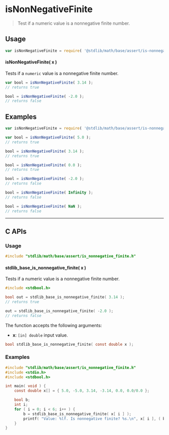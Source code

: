 <!--

@license Apache-2.0

Copyright (c) 2022 The Stdlib Authors.

Licensed under the Apache License, Version 2.0 (the "License");
you may not use this file except in compliance with the License.
You may obtain a copy of the License at

   http://www.apache.org/licenses/LICENSE-2.0

Unless required by applicable law or agreed to in writing, software
distributed under the License is distributed on an "AS IS" BASIS,
WITHOUT WARRANTIES OR CONDITIONS OF ANY KIND, either express or implied.
See the License for the specific language governing permissions and
limitations under the License.

-->

# isNonNegativeFinite

> Test if a numeric value is a nonnegative finite number.

<section class="usage">

## Usage

```javascript
var isNonNegativeFinite = require( '@stdlib/math/base/assert/is-nonnegative-finite' );
```

#### isNonNegativeFinite( x )

Tests if a `numeric` value is a nonnegative finite number.

```javascript
var bool = isNonNegativeFinite( 3.14 );
// returns true

bool = isNonNegativeFinite( -2.0 );
// returns false
```

</section>

<!-- /.usage -->

<section class="notes">

</section>

<!-- /.notes -->

<section class="examples">

## Examples

<!-- eslint no-undef: "error" -->

```javascript
var isNonNegativeFinite = require( '@stdlib/math/base/assert/is-nonnegative-finite' );

var bool = isNonNegativeFinite( 5.0 );
// returns true

bool = isNonNegativeFinite( 3.14 );
// returns true

bool = isNonNegativeFinite( 0.0 );
// returns true

bool = isNonNegativeFinite( -2.0 );
// returns false

bool = isNonNegativeFinite( Infinity );
// returns false

bool = isNonNegativeFinite( NaN );
// returns false
```

</section>

<!-- /.examples -->

<!-- C interface documentation. -->

* * *

<section class="c">

## C APIs

<!-- Section to include introductory text. Make sure to keep an empty line after the intro `section` element and another before the `/section` close. -->

<section class="intro">

</section>

<!-- /.intro -->

<!-- C usage documentation. -->

<section class="usage">

### Usage

```c
#include "stdlib/math/base/assert/is_nonnegative_finite.h"
```

#### stdlib_base_is_nonnegative_finite( x )

Tests if a numeric value is a nonnegative finite number.

```c
#include <stdbool.h>

bool out = stdlib_base_is_nonnegative_finite( 3.14 );
// returns true

out = stdlib_base_is_nonnegative_finite( -2.0 );
// returns false
```

The function accepts the following arguments:

-   **x**: `[in] double` input value.

```c
bool stdlib_base_is_nonnegative_finite( const double x );
```

</section>

<!-- /.usage -->

<!-- C API usage notes. Make sure to keep an empty line after the `section` element and another before the `/section` close. -->

<section class="notes">

</section>

<!-- /.notes -->

<!-- C API usage examples. -->

<section class="examples">

### Examples

```c
#include "stdlib/math/base/assert/is_nonnegative_finite.h"
#include <stdio.h>
#include <stdbool.h>

int main( void ) {
    const double x[] = { 5.0, -5.0, 3.14, -3.14, 0.0, 0.0/0.0 };

    bool b;
    int i;
    for ( i = 0; i < 6; i++ ) {
        b = stdlib_base_is_nonnegative_finite( x[ i ] );
        printf( "Value: %lf. Is nonnegative finite? %s.\n", x[ i ], ( b ) ? "True" : "False" );
    }
}
```

</section>

<!-- /.examples -->

</section>

<!-- /.c -->

<!-- Section for related `stdlib` packages. Do not manually edit this section, as it is automatically populated. -->

<section class="related">

</section>

<!-- /.related -->

<!-- Section for all links. Make sure to keep an empty line after the `section` element and another before the `/section` close. -->

<section class="links">

<!-- <related-links> -->

<!-- </related-links> -->

</section>

<!-- /.links -->
